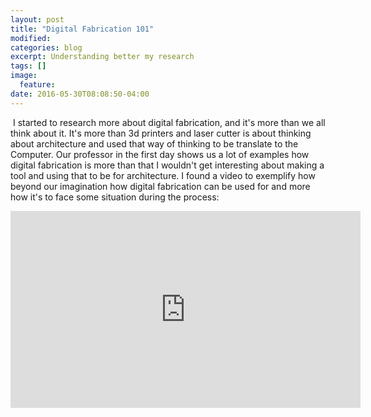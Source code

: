 ```yaml
---
layout: post
title: "Digital Fabrication 101"
modified:
categories: blog
excerpt: Understanding better my research
tags: []
image:
  feature:
date: 2016-05-30T08:08:50-04:00
---
```

​
I started to research more about digital fabrication, and it's more than we all think about it. It's more than 3d printers and laser cutter is about thinking about architecture and used that way of thinking to be translate to the Computer.
Our professor in the first day shows us a lot of examples how digital fabrication is more than that I wouldn't get interesting about making a tool and using that to be for architecture.
I found a video to exemplify how beyond our imagination how digital fabrication can be used for and more how it's to face some situation during the process:
<iframe width="560" height="315" src="https://www.youtube.com/embed/watch?v=Lc-Af72EuRY" frameborder="0"> </iframe>
